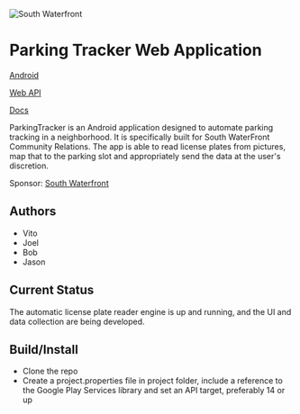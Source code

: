 ![South Waterfront](http://www.southwaterfront.com/images/swcr-logo.png)

# Parking Tracker Web Application

[Android](https://github.com/WSUV-CS420-Team4/ParkingTracker)

[Web API](https://github.com/WSUV-CS420-Team4/ParkingTrackerApi)

[Docs](https://github.com/WSUV-CS420-Team4/ParkingTrackerDocs)

ParkingTracker is an Android application designed to automate parking tracking in a neighborhood. It is specifically built for South WaterFront Community Relations. The app is able to read license plates from pictures, map that to the parking slot and appropriately send the data at the user's discretion.

Sponsor: [South Waterfront](http://www.southwaterfront.com/)

## Authors

- Vito
- Joel
- Bob
- Jason

## Current Status

The automatic license plate reader engine is up and running, and the UI and data collection are being developed.

## Build/Install

- Clone the repo
- Create a project.properties file in project folder, include a reference to the Google Play Services library
and set an API target, preferably 14 or up
